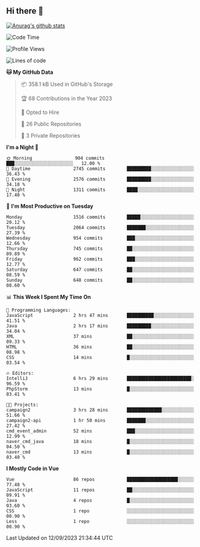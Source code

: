 ## Hi there 👋

[![Anurag's github stats](https://github-readme-stats.vercel.app/api?username=Songwonseok)](https://github.com/anuraghazra/github-readme-stats)



<!--START_SECTION:waka-->
![Code Time](http://img.shields.io/badge/Code%20Time-2%2C507%20hrs%207%20mins-blue)

![Profile Views](http://img.shields.io/badge/Profile%20Views-0-blue)

![Lines of code](https://img.shields.io/badge/From%20Hello%20World%20I%27ve%20Written-35.0%20million%20lines%20of%20code-blue)

**🐱 My GitHub Data** 

> 📦 358.1 kB Used in GitHub's Storage 
 > 
> 🏆 68 Contributions in the Year 2023
 > 
> 💼 Opted to Hire
 > 
> 📜 26 Public Repositories 
 > 
> 🔑 3 Private Repositories 
 > 
**I'm a Night 🦉** 

```text
🌞 Morning                904 commits         ███░░░░░░░░░░░░░░░░░░░░░░   12.00 % 
🌆 Daytime                2745 commits        █████████░░░░░░░░░░░░░░░░   36.43 % 
🌃 Evening                2576 commits        █████████░░░░░░░░░░░░░░░░   34.18 % 
🌙 Night                  1311 commits        ████░░░░░░░░░░░░░░░░░░░░░   17.40 % 
```
📅 **I'm Most Productive on Tuesday** 

```text
Monday                   1516 commits        █████░░░░░░░░░░░░░░░░░░░░   20.12 % 
Tuesday                  2064 commits        ███████░░░░░░░░░░░░░░░░░░   27.39 % 
Wednesday                954 commits         ███░░░░░░░░░░░░░░░░░░░░░░   12.66 % 
Thursday                 745 commits         ██░░░░░░░░░░░░░░░░░░░░░░░   09.89 % 
Friday                   962 commits         ███░░░░░░░░░░░░░░░░░░░░░░   12.77 % 
Saturday                 647 commits         ██░░░░░░░░░░░░░░░░░░░░░░░   08.59 % 
Sunday                   648 commits         ██░░░░░░░░░░░░░░░░░░░░░░░   08.60 % 
```


📊 **This Week I Spent My Time On** 

```text
💬 Programming Languages: 
JavaScript               2 hrs 47 mins       ██████████░░░░░░░░░░░░░░░   41.51 % 
Java                     2 hrs 17 mins       █████████░░░░░░░░░░░░░░░░   34.04 % 
XML                      37 mins             ██░░░░░░░░░░░░░░░░░░░░░░░   09.33 % 
HTML                     36 mins             ██░░░░░░░░░░░░░░░░░░░░░░░   08.98 % 
CSS                      14 mins             █░░░░░░░░░░░░░░░░░░░░░░░░   03.54 % 

🔥 Editors: 
IntelliJ                 6 hrs 29 mins       ████████████████████████░   96.59 % 
PhpStorm                 13 mins             █░░░░░░░░░░░░░░░░░░░░░░░░   03.41 % 

🐱‍💻 Projects: 
campaign2                3 hrs 28 mins       █████████████░░░░░░░░░░░░   51.66 % 
campaign2-api            1 hr 50 mins        ███████░░░░░░░░░░░░░░░░░░   27.42 % 
cmd_event_admin          52 mins             ███░░░░░░░░░░░░░░░░░░░░░░   12.99 % 
naver_cmd_java           18 mins             █░░░░░░░░░░░░░░░░░░░░░░░░   04.50 % 
naver_cmd                13 mins             █░░░░░░░░░░░░░░░░░░░░░░░░   03.40 % 
```

**I Mostly Code in Vue** 

```text
Vue                      86 repos            ███████████████████░░░░░░   77.48 % 
JavaScript               11 repos            ██░░░░░░░░░░░░░░░░░░░░░░░   09.91 % 
Java                     4 repos             █░░░░░░░░░░░░░░░░░░░░░░░░   03.60 % 
CSS                      1 repo              ░░░░░░░░░░░░░░░░░░░░░░░░░   00.90 % 
Less                     1 repo              ░░░░░░░░░░░░░░░░░░░░░░░░░   00.90 % 
```




 Last Updated on 12/09/2023 21:34:44 UTC
<!--END_SECTION:waka-->
